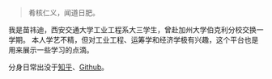> 肴核仁义，闻道日肥。

我是苗祎迪，西安交通大学工业工程系大三学生，曾赴加州大学伯克利分校交换一学期。
本人学艺不精，但对工业工程、运筹学和经济学极有兴趣，这个平台也是用来展示一些学习的点滴。

分身日常出没于[知乎](https://www.zhihu.com/people/miao/pins/posts)、[Github](https://github.com/tongqm)。
